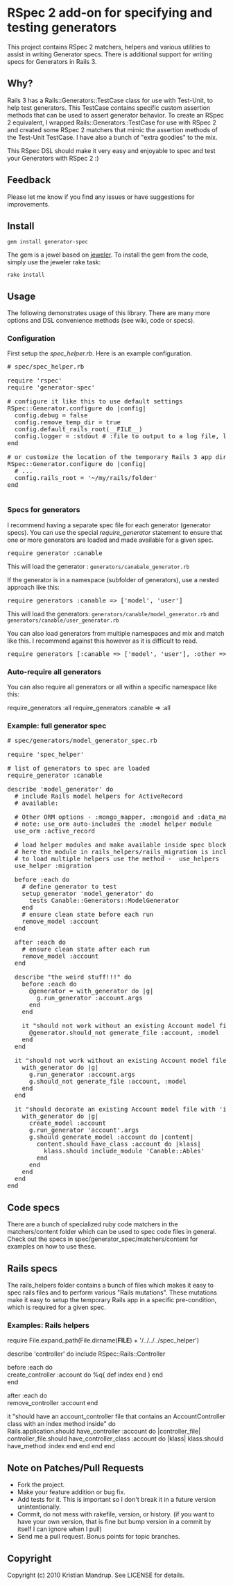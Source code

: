 # RSpec 2 add-on for specifying and testing generators

This project contains RSpec 2 matchers, helpers and various utilities to assist in writing Generator specs. 
There is additional support for writing specs for Generators in Rails 3.

## Why?

Rails 3 has a Rails::Generators::TestCase class for use with Test-Unit, to help test generators. This TestCase contains specific custom assertion methods that can be used to assert generator behavior. To create an RSpec 2 equivalent, I wrapped Rails::Generators::TestCase for use with RSpec 2 and created some RSpec 2 matchers that mimic the assertion methods of the Test-Unit TestCase. I have also a bunch of "extra goodies" to the mix. 

This RSpec DSL should make it very easy and enjoyable to spec and test your Generators with RSpec 2 :)

## Feedback

Please let me know if you find any issues or have suggestions for improvements. 

## Install

<code>gem install generator-spec</code>

The gem is a jewel based on [jeweler](http://github.com/technicalpickles/jeweler). 
To install the gem from the code, simply use the jeweler rake task:

<code>rake install</code>

## Usage

The following demonstrates usage of this library. There are many more options and DSL convenience methods (see wiki, code or specs).

### Configuration

First setup the *spec_helper.rb*. Here is an example configuration.

<pre># spec/spec_helper.rb
  
require 'rspec'
require 'generator-spec'

# configure it like this to use default settings
RSpec::Generator.configure do |config|
  config.debug = false
  config.remove_temp_dir = true
  config.default_rails_root(__FILE__)
  config.logger = :stdout # :file to output to a log file, logger only active when debug is true
end

# or customize the location of the temporary Rails 3 app dir used
RSpec::Generator.configure do |config|
  # ...
  config.rails_root = '~/my/rails/folder'
end

</pre>

### Specs for generators

I recommend having a separate spec file for each generator (generator specs).
You can use the special *require_generator* statement to ensure that one or more generators are loaded and made available for a given spec.

<pre>require_generator :canable</pre>

This will load the generator : `generators/canabale_generator.rb`

If the generator is in a namespace (subfolder of generators), use a nested approach like this:

<pre>require_generators :canable => ['model', 'user']</pre>

This will load the generators: `generators/canable/model_generator.rb` and `generators/canable/user_generator.rb`

You can also load generators from multiple namespaces and mix and match like this. 
I recommend against this however as it is difficult to read.

<pre>require_generators [:canable => ['model', 'user'], :other => :side, :simple]</pre>

### Auto-require all generators

You can also require all generators or all within a specific namespace like this:

require_generators :all
require_generators :canable => :all

### Example: full generator spec

<pre># spec/generators/model_generator_spec.rb  

require 'spec_helper'

# list of generators to spec are loaded
require_generator :canable

describe 'model_generator' do
  # include Rails model helpers for ActiveRecord
  # available: 

  # Other ORM options - :mongo_mapper, :mongoid and :data_mapper
  # note: use_orm auto-includes the :model helper module
  use_orm :active_record
  
  # load helper modules and make available inside spec blocks
  # here the module in rails_helpers/rails_migration is included 
  # to load multiple helpers use the method -  use_helpers
  use_helper :migration
  
  before :each do              
    # define generator to test
    setup_generator 'model_generator' do
      tests Canable::Generators::ModelGenerator
    end    
    # ensure clean state before each run
    remove_model :account
  end

  after :each do              
    # ensure clean state after each run  
    remove_model :account
  end

  describe "the weird stuff!!!" do
    before :each do
      @generator = with_generator do |g|   
        g.run_generator :account.args
      end
    end
    
    it "should not work without an existing Account model file" do            
      @generator.should_not generate_file :account, :model
    end
  end
    
  it "should not work without an existing Account model file" do            
    with_generator do |g|   
      g.run_generator :account.args
      g.should_not generate_file :account, :model
    end
  end

  it "should decorate an existing Account model file with 'include Canable:Ables'" do            
    with_generator do |g|  
      create_model :account     
      g.run_generator 'account'.args
      g.should generate_model :account do |content|
        content.should have_class :account do |klass|
          klass.should include_module 'Canable::Ables'
        end
      end
    end
  end
end</pre>

## Code specs 

There are a bunch of specialized ruby code matchers in the matchers/content folder which can be used to spec code files in general.
Check out the specs in spec/generator_spec/matchers/content for examples on how to use these. 

## Rails specs

The rails_helpers folder contains a bunch of files which makes it easy to spec rails files and to perform various "Rails mutations". 
These mutations make it easy to setup the temporary Rails app in a specific pre-condition, which is required for a given spec.

### Examples: Rails helpers

require File.expand_path(File.dirname(__FILE__) + '/../../../spec_helper')

describe 'controller' do
  include RSpec::Rails::Controller 

  before :each do              
    create_controller :account do
      %q{
        def index
        end
      }
    end    
  end

  after :each do              
    remove_controller :account
  end
    
  it "should have an account_controller file that contains an AccountController class with an index method inside" do      
    Rails.application.should have_controller :account do |controller_file|
      controller_file.should have_controller_class :account do |klass|
        klass.should have_method :index
      end
    end
  end
end


## Note on Patches/Pull Requests
 
* Fork the project.
* Make your feature addition or bug fix.
* Add tests for it. This is important so I don't break it in a
  future version unintentionally.
* Commit, do not mess with rakefile, version, or history.
  (if you want to have your own version, that is fine but bump version in a commit by itself I can ignore when I pull)
* Send me a pull request. Bonus points for topic branches.

## Copyright

Copyright (c) 2010 Kristian Mandrup. See LICENSE for details.
